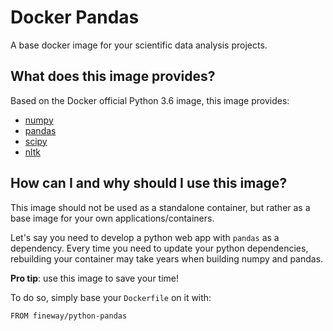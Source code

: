 # Docker Pandas

A base docker image for your scientific data analysis projects.

## What does this image provides?

Based on the Docker official Python 3.6 image, this image provides:

* [numpy](http://www.numpy.org/)
* [pandas](http://pandas.pydata.org/)
* [scipy](https://www.scipy.org/)
* [nltk](https://www.nltk.org/)

## How can I and why should I use this image?

This image should not be used as a standalone container, but rather as a base image for your own applications/containers.

Let's say you need to develop a python web app with `pandas` as a dependency. Every time you need to update your python dependencies, rebuilding your container may take years when building numpy and pandas.

**Pro tip**: use this image to save your time!

To do so, simply base your `Dockerfile` on it with:

    FROM fineway/python-pandas
